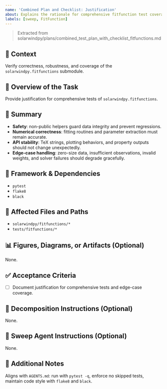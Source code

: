 ```yaml
---
name: 'Combined Plan and Checklist: Justification'
about: Explains the rationale for comprehensive fitfunction test coverage.
labels: [sweep, FitFunction]
---
```


> Extracted from
> solarwindpy/plans/combined_test_plan_with_checklist_fitfunctions.md

## 🧠 Context

Verify correctness, robustness, and coverage of the `solarwindpy.fitfunctions`
submodule.

## 🎯 Overview of the Task

Provide justification for comprehensive tests of `solarwindpy.fitfunctions`.

## 🔎 Summary

- **Safety**: non-public helpers guard data integrity and prevent regressions.
- **Numerical correctness**: fitting routines and parameter extraction must
  remain accurate.
- **API stability**: TeX strings, plotting behaviors, and property outputs
  should not change unexpectedly.
- **Edge-case handling**: zero-size data, insufficient observations, invalid
  weights, and solver failures should degrade gracefully.

## 🔧 Framework & Dependencies

- `pytest`
- `flake8`
- `black`

## 📂 Affected Files and Paths

- `solarwindpy/fitfunctions/*`
- `tests/fitfunctions/*`

## 📊 Figures, Diagrams, or Artifacts (Optional)

None.

## ✅ Acceptance Criteria

- [ ] Document justification for comprehensive tests and edge-case coverage.

## 🧩 Decomposition Instructions (Optional)

None.

## 🤖 Sweep Agent Instructions (Optional)

None.

## 💬 Additional Notes

Aligns with `AGENTS.md`: run with `pytest -q`, enforce no skipped tests,
maintain code style with `flake8` and `black`.
